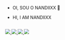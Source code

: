 - OI, SOU O NANDIIXX 🤗
- HI, I AM NANDIIXX

   ##
 
<div> 
  <a href="https://www.youtube.com/channel/UCJUq5KbYxUjSfzxzS-eojyw" target="_blank"><img src="https://img.shields.io/badge/YouTube-FF0000?style=for-the-badge&logo=youtube&logoColor=white" target="_blank" rel="noopener noreferrer"> </a>
  <a href="https://instagram.com/hernandiixx" target="_blank" rel="noopener noreferrer"><img src="https://img.shields.io/badge/-Instagram-%23E4405F?style=for-the-badge&logo=instagram&logoColor=white" target="_blank" rel="noopener noreferrer"> </a>
 	<a href="https://www.twitch.tv/nandiixx" target="_blank"><img src="https://img.shields.io/badge/Twitch-9146FF?style=for-the-badge&logo=twitch&logoColor=white" target="_blank" rel="noopener noreferrer"> </a>
  <a href = "mailto:sednanreh.nandes@gmail.com"><img src="https://img.shields.io/badge/-Gmail-%23333?style=for-the-badge&logo=gmail&logoColor=white" target="_blank" rel="noopener noreferrer"> </a>
 

</div>
